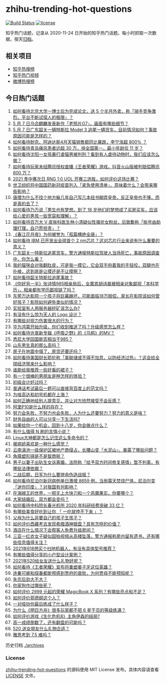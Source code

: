 # zhihu-trending-hot-questions

[![Build Status](https://github.com/justjavac/zhihu-trending-hot-questions/workflows/ci/badge.svg?branch=master)](https://github.com/justjavac/zhihu-trending-hot-questions/actions)
[![license](https://img.shields.io/github/license/justjavac/zhihu-trending-hot-questions)](https://github.com/justjavac/zhihu-trending-hot-questions/blob/master/LICENSE)

知乎热门话题，记录从 2020-11-24 日开始的知乎热门话题。每小时抓取一次数据，按天[归档](./archives)。

## 相关项目

- [知乎热搜榜](https://github.com/justjavac/zhihu-trending-top-search)
- [知乎热门视频](https://github.com/justjavac/zhihu-trending-hot-video)
- [微博热搜榜](https://github.com/justjavac/weibo-trending-hot-search)

## 今日热门话题

<!-- BEGIN -->
<!-- 最后更新时间 Sat May 08 2021 06:01:50 GMT+0800 (China Standard Time) -->

1. [如何看待北京大学一博士后为完成论文，送 5
   个半月外卖，称「骑手竞争激烈，平台不断试探人的极限」？](https://www.zhihu.com/question/458170986)
2. [5 月 7 日乌合麒麟发表新作「老照片G7」，画面有哪些细节？](https://www.zhihu.com/question/458184079)
3. [5 月 7 日广东韶关一辆特斯拉 Model 3
   追尾一辆货车，目前情况如何？事故原因可能是怎样的？](https://www.zhihu.com/question/458230688)
4. [如何看待耐克、阿迪达斯4月天猫销售额同比暴跌，李宁涨超 800%
   ？](https://www.zhihu.com/question/458198356)
5. [如何看待青岛痛风患者远超 30 万，排全国第一，最小年龄仅 11
   岁？](https://www.zhihu.com/question/457241530)
6. [如何看待沈阳一女孩暴打虐猫男被判刑？看到有人虐待动物时，我们应该怎么做？](https://www.zhihu.com/question/458191979)
7. [如何看待玩家未经腾讯授权直播《王者荣耀》游戏，抖音火山版被判赔偿腾讯 800
   万？](https://www.zhihu.com/question/458207960)
8. [2021 季中赛次日 RNG 1:0 UOL
   开赛三连胜，如何评价这场比赛？](https://www.zhihu.com/question/458261332)
9. [世卫组织将中国国药新冠疫苗列入「紧急使用清单」，意味着什么？会带来哪些影响？](https://www.zhihu.com/question/458276429)
10. [唐僧为什么不找个地方躲几年自己写几本经书糊弄皇帝，反正皇帝也不懂，而是真的去了？](https://www.zhihu.com/question/457874561)
11. [如何看待乃万说「男生也有梦想，到了 18
    岁他们的梦想成了买房买车，应该给心爱的男孩一些宽容和理解」？](https://www.zhihu.com/question/458072558)
12. [如何看待百万大 V
    皮肤科医生林小清疑似性骚扰女粉丝，后致歉称「账号由助理打理，自己愿担责」？](https://www.zhihu.com/question/458204493)
13. [《春江花月夜》为何被誉为「孤篇横绝全唐」？](https://www.zhihu.com/question/301477404)
14. [如何看待 IBM 已开发出全球首个 2
    nm芯片？这对芯片行业来说有什么重要的意义？](https://www.zhihu.com/question/458099340)
15. [广东韶关一特斯拉追尾货车，警方通报特斯拉驾驶人当场死亡，事故原因调查中，你怎么看？](https://www.zhihu.com/question/458241432)
16. [我的猫咪会对我翻肚皮，可是我一摸它，它会双手抱着我的手轻咬，双腿也在扑棱，这到底是让摸还是不让摸啊？](https://www.zhihu.com/question/442629160)
17. [如何看待韶关特斯拉追尾事故？](https://www.zhihu.com/question/458219985)
18. [《你好另一半》张诗情985相亲局后，女嘉宾胡诗晨被相亲对象鄙视「本科学历」，相亲都有学历鄙视链了吗？](https://www.zhihu.com/question/456452569)
19. [东莞万达影院一个孩子将巨幕踢坏，可能面临18万赔偿，家长在影院该如何管好孩子？影院如何避免类似的情况？](https://www.zhihu.com/question/457624626)
20. [实验室有人用服务器挖矿该怎么办?](https://www.zhihu.com/question/451758003)
21. [有没有什么惊为天人的 Logo 设计？](https://www.zhihu.com/question/335957333)
22. [有哪些对视力伤害很大的行为？](https://www.zhihu.com/question/384087324)
23. [华为鸿蒙开始升级，你们收到推送了吗？升级感觉怎么样？](https://www.zhihu.com/question/456976153)
24. [如何看待许嵩新专辑《呼吸之野》的《乌鸦》的MV？](https://www.zhihu.com/question/458282787)
25. [悉尼大学回国能否相当于985？](https://www.zhihu.com/question/266843003)
26. [山东男生真的那么高吗？](https://www.zhihu.com/question/336226437)
27. [房子在地震中塌了，房贷还要还吗？](https://www.zhihu.com/question/63716904)
28. [如何看待美国财长耶伦称「美联储或不得不加息，以防经济过热」？这会给全球经济带来什么影响？](https://www.zhihu.com/question/457850060)
29. [谁能给我推荐一些好看的裙子？](https://www.zhihu.com/question/452199398)
30. [有一个很棒的男朋友是种怎样的体验？](https://www.zhihu.com/question/37379581)
31. [初级会计好过吗？](https://www.zhihu.com/question/317553804)
32. [普通话考试最后一题可以直接背百度上的范文吗？](https://www.zhihu.com/question/453538698)
33. [为啥高达和初号机都在上海？](https://www.zhihu.com/question/457070563)
34. [如何正确地给别人提意见，并让对方欣然接受不会反感？](https://www.zhihu.com/question/40288998)
35. [阿里P10是什么样的存在？](https://www.zhihu.com/question/307907539)
36. [努力会失败，不努力也会失败，人为什么还要努力？努力的意义是啥？](https://www.zhihu.com/question/456002749)
37. [财务自由的人可以分享一下生活吗?](https://www.zhihu.com/question/452616303)
38. [如果给你一个机会，回到十八岁，你会做点什么？](https://www.zhihu.com/question/454167575)
39. [有什么值得 N 刷的言情小说？](https://www.zhihu.com/question/446606462)
40. [Linux大神都是怎么记住这么多命令的？](https://www.zhihu.com/question/452895041)
41. [被病娇喜欢是一种什么感觉？](https://www.zhihu.com/question/378449678)
42. [云南滇池一级保护区被地产商侵占，长腰山变「水泥山」，暴露了哪些问题？](https://www.zhihu.com/question/458176455)
43. [角膜塑形镜是不是智商税？](https://www.zhihu.com/question/425556684)
44. [男子以妻子出轨生女诉离婚，法院称「给予双方时间修复感情」暂不判离，有哪些法律依据？](https://www.zhihu.com/question/458189714)
45. [二战后期，日军为什么要拼命伪造战报？](https://www.zhihu.com/question/457656500)
46. [如何看待尼泊尔新冠病例单日激增 8659
    例，当局露天焚烧尸体，尼泊尔变「迷你印度」？对我国有何影响？](https://www.zhihu.com/question/457888018)
47. [在海贼王的世界，一把无上大快刀和一个恶魔果实，你要哪个？](https://www.zhihu.com/question/458033933)
48. [大家结婚后，双方都会变吗？](https://www.zhihu.com/question/448732110)
49. [如何看待中科院长春光机所 2020 年科研经费突破 33 亿？](https://www.zhihu.com/question/457734337)
50. [有哪些美食好吃到让你 「 一吃就停不下来 」？](https://www.zhihu.com/question/435951969)
51. [父母为什么非要自己的孩子生孩子？](https://www.zhihu.com/question/457863388)
52. [如何评价西藏考古发现希腊酒神银盘？具有怎样的价值？](https://www.zhihu.com/question/457689078)
53. [酒店在什么情况下会帮客人免费升级房间？](https://www.zhihu.com/question/26920344)
54. [三亚一红衣女子疑似因拍视频从高楼坠落，警方通报称房内留有遗书，还有哪些信息值得关注？](https://www.zhihu.com/question/458070461)
55. [2021年618想买个扫地机器人，有没有具体型号推荐？](https://www.zhihu.com/question/397698378)
56. [有哪些值得分享的小户型设计案例？](https://www.zhihu.com/question/442972054)
57. [2021年520给女友送什么礼物好呢？](https://www.zhihu.com/question/457741080)
58. [如何看待《王者荣耀》宣布将重塑姜子牙这位英雄？](https://www.zhihu.com/question/457939742)
59. [连秦可卿和探春都能预感到贾府的衰败，为何贾母不能预知呢？](https://www.zhihu.com/question/454745776)
60. [失恋后劲大不大？](https://www.zhihu.com/question/371918832)
61. [你家狗作过哪些死？](https://www.zhihu.com/question/457779970)
62. [如何评价 2999 元起的荣耀 MagicBook X
    系列？有哪些亮点和不足？](https://www.zhihu.com/question/458017940)
63. [如何评价郭德纲这个人？](https://www.zhihu.com/question/35789696)
64. [一对哑铃你最后练成了什么样子？](https://www.zhihu.com/question/378688672)
65. [为什么《明日方舟》很多玩家都不把 6 星干员的等级练满？](https://www.zhihu.com/question/453080628)
66. [如何评价游戏《生化危机8》主角伊森的结局?](https://www.zhihu.com/question/457971616)
67. [高一成绩倒数了，还有翻盘的可能吗？](https://www.zhihu.com/question/457341656)
68. [520 送女朋友什么礼物合适？](https://www.zhihu.com/question/393509843)
69. [雅思考到 7.5 难吗？](https://www.zhihu.com/question/448858253)

<!-- END -->

历史归档 [./archives](./archives)

### License

[zhihu-trending-hot-questions](https://github.com/justjavac/zhihu-trending-hot-questions)
的源码使用 MIT License 发布。具体内容请查看 [LICENSE](./LICENSE) 文件。
